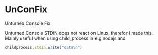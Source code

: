 # UnConFix
Unturned Console Fix


Unturned Console STDIN does not react on Linux, therefor I made this.
Mainly useful when using child_process in e.g nodejs and 
```js
childprocess.stdin.write("data\n")
```

